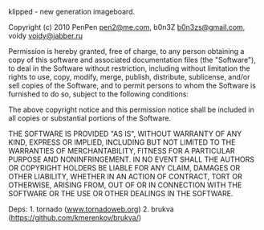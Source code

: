 klipped - new generation imageboard.

Copyright (c) 2010 PenPen <pen2@me.com>, b0n3Z <b0n3zs@gmail.com>, voidy <voidy@jabber.ru>

Permission is hereby granted, free of charge, to any person obtaining a copy
of this software and associated documentation files (the "Software"), to deal
in the Software without restriction, including without limitation the rights
to use, copy, modify, merge, publish, distribute, sublicense, and/or sell
copies of the Software, and to permit persons to whom the Software is
furnished to do so, subject to the following conditions:

The above copyright notice and this permission notice shall be included in
all copies or substantial portions of the Software.

THE SOFTWARE IS PROVIDED "AS IS", WITHOUT WARRANTY OF ANY KIND, EXPRESS OR
IMPLIED, INCLUDING BUT NOT LIMITED TO THE WARRANTIES OF MERCHANTABILITY,
FITNESS FOR A PARTICULAR PURPOSE AND NONINFRINGEMENT. IN NO EVENT SHALL THE
AUTHORS OR COPYRIGHT HOLDERS BE LIABLE FOR ANY CLAIM, DAMAGES OR OTHER
LIABILITY, WHETHER IN AN ACTION OF CONTRACT, TORT OR OTHERWISE, ARISING FROM,
OUT OF OR IN CONNECTION WITH THE SOFTWARE OR THE USE OR OTHER DEALINGS IN
THE SOFTWARE.

Deps:
	1. tornado (www.tornadoweb.org)
	2. brukva (https://github.com/kmerenkov/brukva/)